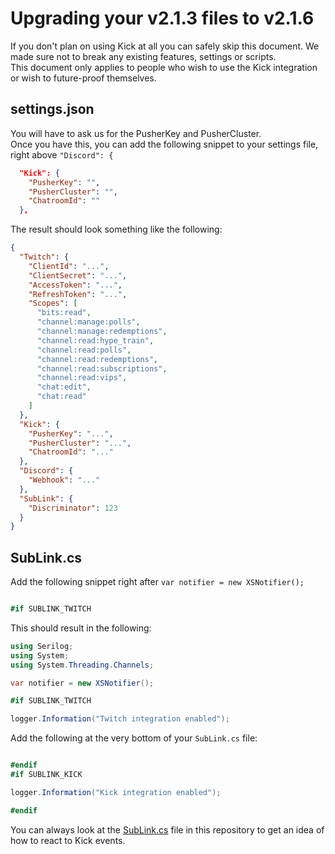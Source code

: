 # Upgrading your v2.1.3 files to v2.1.6

If you don't plan on using Kick at all you can safely skip this document. We made sure not to break any existing features, settings or scripts.  
This document only applies to people who wish to use the Kick integration or wish to future-proof themselves.

## settings.json

You will have to ask us for the PusherKey and PusherCluster.  
Once you have this, you can add the following snippet to your settings file, right above `"Discord": {`

```json
  "Kick": {
    "PusherKey": "",
    "PusherCluster": "",
    "ChatroomId": ""
  },
```

The result should look something like the following:

```json
{
  "Twitch": {
    "ClientId": "...",
    "ClientSecret": "...",
    "AccessToken": "...",
    "RefreshToken": "...",
    "Scopes": [
      "bits:read",
      "channel:manage:polls",
      "channel:manage:redemptions",
      "channel:read:hype_train",
      "channel:read:polls",
      "channel:read:redemptions",
      "channel:read:subscriptions",
      "channel:read:vips",
      "chat:edit",
      "chat:read"
    ]
  },
  "Kick": {
    "PusherKey": "...",
    "PusherCluster": "...",
    "ChatroomId": "..."
  },
  "Discord": {
    "Webhook": "..."
  },
  "SubLink": {
    "Discriminator": 123
  }
}
```

## SubLink.cs

Add the following snippet right after `var notifier = new XSNotifier();`

```csharp

#if SUBLINK_TWITCH
```

This should result in the following:

```csharp
using Serilog;
using System;
using System.Threading.Channels;

var notifier = new XSNotifier();

#if SUBLINK_TWITCH

logger.Information("Twitch integration enabled");
```

Add the following at the very bottom of your `SubLink.cs` file:

```csharp

#endif
#if SUBLINK_KICK

logger.Information("Kick integration enabled");

#endif
```

You can always look at the [SubLink.cs](https://github.com/yewnyx/SubLink/blob/master/SubLinkCommon/SubLink.cs#L96) file in this repository to get an idea of how to react to Kick events.
